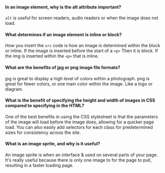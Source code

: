 #### In an image element, why is the alt attribute important?

`alt` is useful for screen readers, audio readers or when the image does not load.

#### What determines if an image element is inline or block?
How you insert the `src` code is how an image is determined within the block or inline.
If the image is inserted before the start of a `<p>` Then it is block.  If the img is inserted within the `<p>` that is inline.  

#### What are the benefits of jpg or png image file formats?
jpg is great to display a high level of colors within a photograph.
png is great for fewer colors, or one main color within the image.  Like a logo or diagram.

#### What is the benefit of specifying the height and width of images in CSS compared to specifying in the HTML?
  One of the best benefits in using the CSS stylesheet is that the parameters of the image will load before the image does, allowing for a quicker page load. You can also easily add selectors for each class for predetermined sizes for consistency across the site.

#### What is an image sprite, and why is it useful?
An image sprite is when an interface & used on several parts of your page.  It's really useful because there is only one image to for the page to pull, resulting in a faster loading page. 
